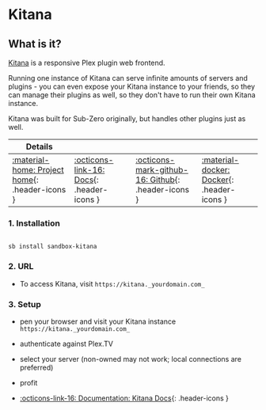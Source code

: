 # Kitana

## What is it?

[Kitana](https://github.com/pannal/Kitana) is a responsive Plex plugin web frontend.

Running one instance of Kitana can serve infinite amounts of servers and plugins - you can even expose your Kitana instance to your friends, so they can manage their plugins as well, so they don't have to run their own Kitana instance.

Kitana was built for Sub-Zero originally, but handles other plugins just as well.

| Details     |             |             |             |
|-------------|-------------|-------------|-------------|
| [:material-home: Project home](https://github.com/pannal/Kitana){: .header-icons } | [:octicons-link-16: Docs](https://github.com/pannal/Kitana){: .header-icons } | [:octicons-mark-github-16: Github](https://github.com/pannal/Kitana){: .header-icons } | [:material-docker: Docker](https://hub.docker.com/r/pannal/kitana){: .header-icons }|

### 1. Installation

``` shell

sb install sandbox-kitana

```

### 2. URL

- To access Kitana, visit `https://kitana._yourdomain.com_`

### 3. Setup

- pen your browser and visit your Kitana instance `https://kitana._yourdomain.com_`

- authenticate against Plex.TV

- select your server (non-owned may not work; local connections are preferred)

- profit

- [:octicons-link-16: Documentation: Kitana Docs](https://github.com/pannal/Kitana){: .header-icons }
